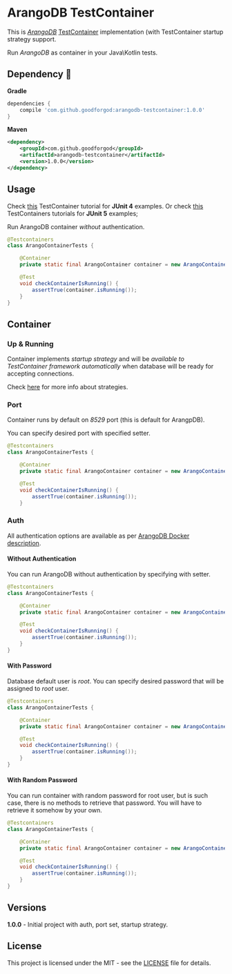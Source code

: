 # ArangoDB TestContainer

This is [*ArangoDB*](https://www.arangodb.com/) [TestContainer](https://www.testcontainers.org/) implementation (with TestContainer startup strategy support.

Run *ArangoDB* as container in your Java\Kotlin tests.

## Dependency :rocket:
**Gradle**
```groovy
dependencies {
    compile 'com.github.goodforgod:arangodb-testcontainer:1.0.0'
}
```

**Maven**
```xml
<dependency>
    <groupId>com.github.goodforgod</groupId>
    <artifactId>arangodb-testcontainer</artifactId>
    <version>1.0.0</version>
</dependency>
```

## Usage

Check [this]() TestContainer tutorial for **JUnit 4** examples.
Or check [this]() TestContainers tutorials for **JUnit 5** examples;

Run ArangoDB container *without* authentication.
```java
@Testcontainers
class ArangoContainerTests {

    @Container
    private static final ArangoContainer container = new ArangoContainer().withoutAuthentication();

    @Test
    void checkContainerIsRunning() {
        assertTrue(container.isRunning());
    }
}
```

## Container

### Up & Running

Container implements *startup strategy* and will be *available to TestContainer framework automatically* when database will be ready for accepting connections.

Check [here](https://www.testcontainers.org/features/startup_and_waits/) for more info about strategies.

### Port

Container runs by default on *8529* port (this is default for ArangpDB).

You can specify desired port with specified setter.

```java
@Testcontainers
class ArangoContainerTests {

    @Container
    private static final ArangoContainer container = new ArangoContainer().setPort(5689);

    @Test
    void checkContainerIsRunning() {
        assertTrue(container.isRunning());
    }
```

### Auth

All authentication options are available as per [ArangoDB Docker description](https://hub.docker.com/_/arangodb).

#### Without Authentication

You can run ArangoDB without authentication by specifying with setter.

```java
@Testcontainers
class ArangoContainerTests {

    @Container
    private static final ArangoContainer container = new ArangoContainer().withoutAuthentication();

    @Test
    void checkContainerIsRunning() {
        assertTrue(container.isRunning());
    }
}
```

#### With Password

Database default user is *root*. You can specify desired password that will be assigned to *root* user.

```java
@Testcontainers
class ArangoContainerTests {

    @Container
    private static final ArangoContainer container = new ArangoContainer().withPassword("mypass");

    @Test
    void checkContainerIsRunning() {
        assertTrue(container.isRunning());
    }
}
```

#### With Random Password

You can run container with random password for root user, 
but is such case, there is no methods to retrieve that password.
You will have to retrieve it somehow by your own.

```java
@Testcontainers
class ArangoContainerTests {

    @Container
    private static final ArangoContainer container = new ArangoContainer().withRandomPassword();

    @Test
    void checkContainerIsRunning() {
        assertTrue(container.isRunning());
    }
}
```

## Versions

**1.0.0** - Initial project with auth, port set, startup strategy.

## License

This project is licensed under the MIT - see the [LICENSE](LICENSE) file for details.

